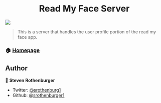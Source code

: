 <h1 align="center">Read My Face Server</h1>
<p>
  <img src="https://img.shields.io/badge/version-1.0.0-blue.svg?cacheSeconds=2592000" />
</p>

> This is a server that handles the user profile portion of the read my face app.

### 🏠 [Homepage](readmyface.herokuapp.com)

## Author

👤 **Steven Rothenburger**

* Twitter: [@srothenburg1](https://twitter.com/srothenburg1)
* Github: [@srothenburger1](https://github.com/srothenburger1)
